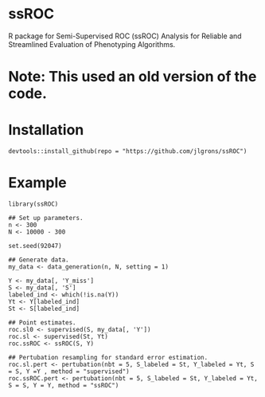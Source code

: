 # ssROC
R package for Semi-Supervised ROC (ssROC) Analysis for Reliable and Streamlined Evaluation of Phenotyping Algorithms.

# Note: This used an old version of the code.

# Installation
```{R, eval = FALSE}
devtools::install_github(repo = "https://github.com/jlgrons/ssROC")
```

# Example
```{R, eval = FALSE}
library(ssROC)

## Set up parameters.
n <- 300
N <- 10000 - 300

set.seed(92047)

## Generate data.
my_data <- data_generation(n, N, setting = 1)

Y <- my_data[, 'Y_miss']
S <- my_data[, 'S']
labeled_ind <- which(!is.na(Y))
Yt <- Y[labeled_ind]
St <- S[labeled_ind]

## Point estimates.
roc.sl0 <- supervised(S, my_data[, 'Y'])
roc.sl <- supervised(St, Yt)
roc.ssROC <- ssROC(S, Y)

## Pertubation resampling for standard error estimation.
roc.sl.pert <- pertubation(nbt = 5, S_labeled = St, Y_labeled = Yt, S = S, Y =Y , method = "supervised")
roc.ssROC.pert <- pertubation(nbt = 5, S_labeled = St, Y_labeled = Yt, S = S, Y = Y, method = "ssROC")
```
